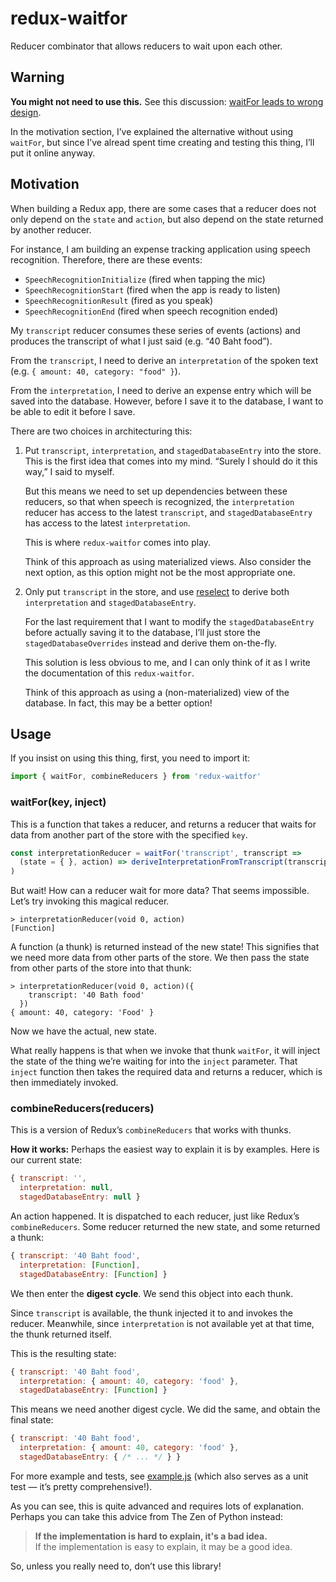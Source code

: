 
redux-waitfor
=============

Reducer combinator that allows reducers to wait upon each other.


Warning
-------

__You might not need to use this.__
See this discussion: [waitFor leads to wrong design](https://github.com/facebook/flux/issues/209).

In the motivation section, I’ve explained the alternative without using `waitFor`,
but since I’ve alread spent time creating and testing this thing,
I’ll put it online anyway.


Motivation
----------

When building a Redux app, there are some cases that a reducer does not only
depend on the `state` and `action`, but also depend on the state returned by
another reducer.

For instance, I am building an expense tracking application using speech
recognition. Therefore, there are these events:

- `SpeechRecognitionInitialize` (fired when tapping the mic)
- `SpeechRecognitionStart` (fired when the app is ready to listen)
- `SpeechRecognitionResult` (fired as you speak)
- `SpeechRecognitionEnd` (fired when speech recognition ended)

My `transcript` reducer consumes these series of events (actions) and produces
the transcript of what I just said (e.g. “40 Baht food”).

From the `transcript`, I need to derive an `interpretation` of the spoken text
(e.g. `{ amount: 40, category: "food" }`).

From the `interpretation`, I need to derive an expense entry which will be saved
into the database.
However, before I save it to the database, I want to be able to edit it before I save.

There are two choices in architecturing this:

1. Put `transcript`, `interpretation`, and `stagedDatabaseEntry` into the store.
   This is the first idea that comes into my mind.
   “Surely I should do it this way,” I said to myself.

   But this means we need to set up dependencies between these reducers,
   so that when speech is recognized, the `interpretation` reducer has access
   to the latest `transcript`, and `stagedDatabaseEntry` has access to the
   latest `interpretation`.

   This is where `redux-waitfor` comes into play.

   Think of this approach as using materialized views.
   Also consider the next option, as this option might not be the most appropriate one.

2. Only put `transcript` in the store, and use [reselect](https://github.com/rackt/reselect)
   to derive both `interpretation` and `stagedDatabaseEntry`.

   For the last requirement that I want to modify the `stagedDatabaseEntry` before
   actually saving it to the database, I’ll just store the `stagedDatabaseOverrides`
   instead and derive them on-the-fly.

   This solution is less obvious to me, and I can only think of it as I write
   the documentation of this `redux-waitfor`.

   Think of this approach as using a (non-materialized) view of the database.
   In fact, this may be a better option!


Usage
-----

If you insist on using this thing, first, you need to import it:

```js
import { waitFor, combineReducers } from 'redux-waitfor'
```

### waitFor(key, inject)

This is a function that takes a reducer, and returns a reducer that waits for
data from another part of the store with the specified `key`.

```js
const interpretationReducer = waitFor('transcript', transcript =>
  (state = { }, action) => deriveInterpretationFromTranscript(transcript)
)
```

But wait! How can a reducer wait for more data? That seems impossible.
Let’s try invoking this magical reducer.

```
> interpretationReducer(void 0, action)
[Function]
```

A function (a thunk) is returned instead of the new state!
This signifies that we need more data from other parts of the store.
We then pass the state from other parts of the store into that thunk:

```
> interpretationReducer(void 0, action)({
    transcript: '40 Bath food'
  })
{ amount: 40, category: 'Food' }
```

Now we have the actual, new state.

What really happens is that when we invoke that thunk `waitFor`, it will inject
the state of the thing we’re waiting for into the `inject` parameter.
That `inject` function then takes the required data and returns a reducer,
which is then immediately invoked.


### combineReducers(reducers)

This is a version of Redux’s `combineReducers` that works with thunks.

__How it works:__ Perhaps the easiest way to explain it is by examples.
Here is our current state:

```js
{ transcript: '',
  interpretation: null,
  stagedDatabaseEntry: null }
```

An action happened. It is dispatched to each reducer, just like Redux’s `combineReducers`.
Some reducer returned the new state, and some returned a thunk:

```js
{ transcript: '40 Baht food',
  interpretation: [Function],
  stagedDatabaseEntry: [Function] }
```

We then enter the __digest cycle__. We send this object into each thunk.

Since `transcript` is available, the thunk injected it to and invokes the reducer.
Meanwhile, since `interpretation` is not available yet at that time, the thunk returned itself.

This is the resulting state:

```js
{ transcript: '40 Baht food',
  interpretation: { amount: 40, category: 'food' },
  stagedDatabaseEntry: [Function] }
```

This means we need another digest cycle.
We did the same, and obtain the final state:

```js
{ transcript: '40 Baht food',
  interpretation: { amount: 40, category: 'food' },
  stagedDatabaseEntry: { /* ... */ } }
```

For more example and tests, see [example.js](example.js) (which also serves as a unit test — it’s pretty comprehensive!).

As you can see, this is quite advanced and requires lots of explanation.
Perhaps you can take this advice from The Zen of Python instead:

> __If the implementation is hard to explain, it's a bad idea.__<br />
> If the implementation is easy to explain, it may be a good idea.

So, unless you really need to, don’t use this library!
